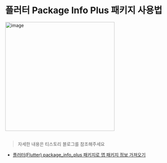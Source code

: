 # 플러터 Package Info Plus 패키지 사용법
<img width="344" alt="image" src="https://github.com/baka9131/package-info-plus-usage/assets/93738662/5f12ab58-96db-45ca-8113-33cf46ddbc79">

<br>
<br>

> 자세한 내용은 티스토리 블로그를 참조해주세요
+ [플러터(Flutter) package_info_plus 패키지로 앱 패키지 정보 가져오기](https://baka9131.tistory.com/21)

